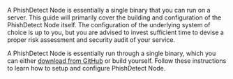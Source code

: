 A PhishDetect Node is essentially a single binary that you can run on a server. This guide will primarily cover the building and configuration of the PhishDetect Node itself. The configuration of the underlying system of choice is up to you, but you are advised to invest sufficient time to devise a proper risk assessment and security audit of your service.

A PhishDetect Node is essentially run through a single binary, which you can either [download from GitHub](https://github.com/phishdetect/phishdetect-node/releases) or build yourself. Follow these instructions to learn how to setup and configure PhishDetect Node.
